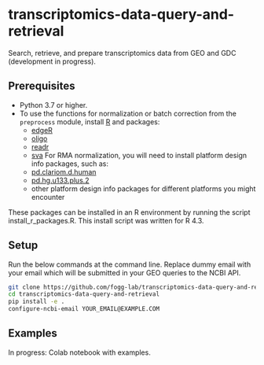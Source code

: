 # transcriptomics-data-query-and-retrieval
Search, retrieve, and prepare transcriptomics data from GEO and GDC (development in progress).

## Prerequisites
- Python 3.7 or higher.
- To use the functions for normalization or batch correction from the `preprocess` module, install [R](https://www.r-project.org/) and packages:
  - [edgeR](https://bioconductor.org/packages/release/bioc/html/edgeR.html)
  - [oligo](https://www.bioconductor.org/packages/release/bioc/html/oligo.html)
  - [readr](https://cran.r-project.org/web/packages/readr/index.html)
  - [sva](https://bioconductor.org/packages/release/bioc/html/sva.html)
For RMA normalization, you will need to install platform design info packages, such as:
  - [pd.clariom.d.human](https://bioconductor.org/packages/release/data/annotation/html/pd.clariom.d.human.html)
  - [pd.hg.u133.plus.2](https://bioconductor.org/packages/release/data/annotation/html/pd.hg.u133.plus.2.html)
  - other platform design info packages for different platforms you might encounter

These packages can be installed in an R environment by running the script install_r_packages.R. This install script was written for R 4.3.

## Setup

Run the below commands at the command line. Replace dummy email with your email which will be submitted in your GEO queries to the NCBI API.
```zsh
git clone https://github.com/fogg-lab/transcriptomics-data-query-and-retrieval.git
cd transcriptomics-data-query-and-retrieval
pip install -e .
configure-ncbi-email YOUR_EMAIL@EXAMPLE.COM
```

## Examples

In progress: Colab notebook with examples.
